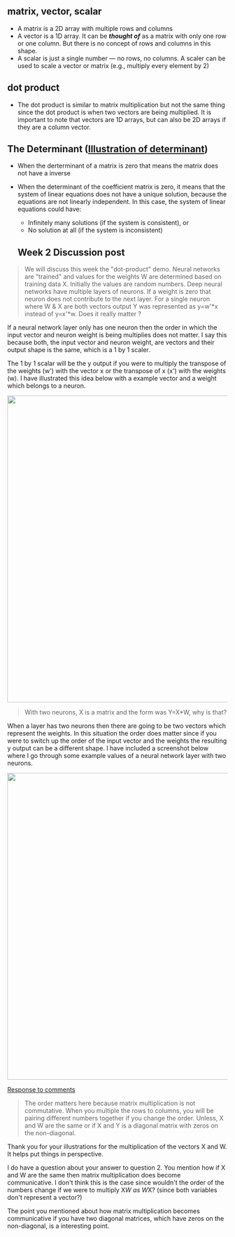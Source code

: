 ## matrix, vector, scalar
* A matrix is a 2D array with multiple rows and columns
* A vector is a 1D array. It can be _**thought of**_ as a matrix with only one row or one column. But there is no concept of rows and columns in this shape.
* A scalar is just a single number — no rows, no columns. A scaler can be used to scale a vector or matrix (e.g., multiply every element by 2)

## dot product
* The dot product is similar to matrix multiplication but not the same thing since the dot product is when two vectors are being multiplied. It is important to note that vectors are 1D arrays, but can also be 2D arrays if they are a column vector.

## The Determinant ([Illustration of determinant](https://www.youtube.com/watch?v=Ip3X9LOh2dk&list=PLZHQObOWTQDPD3MizzM2xVFitgF8hE_ab&index=8))
* When the derterminant of a matrix is zero that means the matrix does not have a inverse
* When the determinant of the coefficient matrix is zero, it means that the system of linear equations does not have a unique solution, because the equations are not linearly independent. In this case, the system of linear equations could have:
    * Infinitely many solutions (if the system is consistent), or
    * No solution at all (if the system is inconsistent)
 
  ## Week 2 Discussion post

> We will discuss this week the "dot-product" demo. Neural networks are "trained" and values for the weights W are determined based on training data X. Initially the values are random numbers. Deep neural networks have multiple layers of neurons. If a weight is zero that neuron does not contribute to the next layer. For a single neuron where W & X are both vectors output Y was represented as y=w'*x instead of y=x'*w. Does it really matter ?

If a neural network layer only has one neuron then the order in which the input vector and neuron weight is being multiplies does not matter. I say this because both, the input vector and neuron weight, are vectors and their output shape is the same, which is a 1 by 1 scaler.

The 1 by 1 scalar will be the y output if you were to multiply the transpose of the weights (w') with the vector x or the transpose of x (x') with the weights (w). I have illustrated this idea below with a example vector and a weight which belongs to a neuron.

<img src="https://github.com/hsarfraz/linear-algebra-for-machine-learning/blob/main/week%202/discussion_post1.jpg" width="700">

> With two neurons, X is a matrix and the form was Y=X*W, why is that?

When a layer has two neurons then there are going to be two vectors which represent the weights. In this situation the order does matter since if you were to switch up the order of the input vector and the weights the resulting y output can be a different shape. I have included a screenshot below where I go through some example values of a neural network layer with two neurons.

<img src="linear-algebra-for-machine-learning/week 2/discussion_post2.jpg" width="700">

<ins> Response to comments </ins>

> The order matters here because matrix multiplication is not commutative. When you multiple the rows to columns, you will be pairing different numbers together if you change the order. Unless, X and W are the same or if X and Y is a diagonal matrix with zeros on the non-diagonal.

Thank you for your illustrations for the multiplication of the vectors X and W. It helps put things in perspective.

I do have a question about your answer to question 2. You mention how if X and W are the same then matrix multiplication does become communicative. I don't think this is the case since wouldn't the order of the numbers change if we were to multiply X*W as W*X? (since both variables don't represent a vector?)

The point you mentioned about how matrix multiplication becomes communicative if you have two diagonal matrices, which have zeros on the non-diagonal, is a interesting point.
